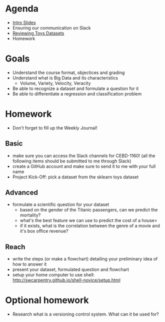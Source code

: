 # Agenda
* [Intro Slides](https://drive.google.com/open?id=1Ea1DruKUHzi632g7h51Vg3uPV6Kv5eka)
* Ensuring our communication on Slack
* [Reviewing Toys Datasets](https://scikit-learn.org/stable/datasets/index.html#toy-datasets)
* Homework

# Goals
* Understand the course format, objectices and grading
* Understand what is Big Data and its characteristics
  * Volume, Variety, Velocity, Veracity
* Be able to recognize a dataset and formulate a question for it  
* Be able to differentiate a regression and classification problem

# Homework
- Don't forget to fill up the Weekly Journal! 

## Basic
* make sure you can access the Slack channels for CEBD-1160! (all the following items should be submitted to me through Slack)
* create a GitHub account and make sure to send it to me with your full name
* Project Kick-Off: pick a dataset from the sklearn toys dataset
## Advanced
* formulate a scientific question for your dataset
  * based on the gender of the Titanic passengers, can we predict the mortality?
  * what's the best feature we can use to predict the cost of a house>
  * if it exists, what is the correlation between the genre of a movie and it's box office revenue?
## Reach
* write the steps (or make a flowchart) detailing your preliminary idea of how to answer it
* present your dataset, formulated question and flowchart
* setup your home computer to use shell: http://swcarpentry.github.io/shell-novice/setup.html

# Optional homework
* Research what is a versioning control system. What can it be used for?

